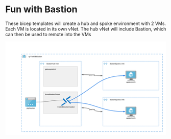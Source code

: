 # Fun with Bastion
These bicep templates will create a hub and spoke environment with 2 VMs. Each VM is located
in its own vNet.
The hub vNet will include Bastion, which can then be used to remote into the VMs

![Beatiful drawing](./FunWithBastion.png)